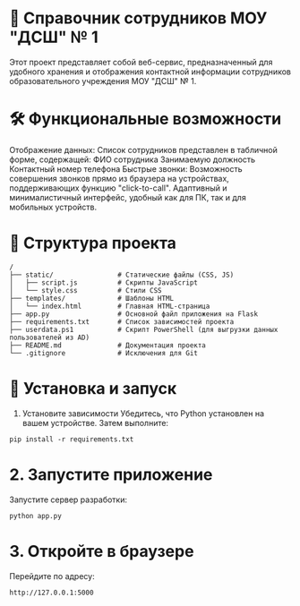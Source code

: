 # 📖 Справочник сотрудников МОУ "ДСШ" № 1
Этот проект представляет собой веб-сервис, предназначенный для удобного хранения и отображения контактной информации сотрудников образовательного учреждения МОУ "ДСШ" № 1.

# 🛠️ Функциональные возможности
Отображение данных: Список сотрудников представлен в табличной форме, содержащей:
ФИО сотрудника
Занимаемую должность
Контактный номер телефона
Быстрые звонки: Возможность совершения звонков прямо из браузера на устройствах, поддерживающих функцию "click-to-call".
Адаптивный и минималистичный интерфейс, удобный как для ПК, так и для мобильных устройств.

# 📂 Структура проекта

```
/
├── static/                # Статические файлы (CSS, JS)
│   ├── script.js          # Скрипты JavaScript
│   └── style.css          # Стили CSS
├── templates/             # Шаблоны HTML
│   └── index.html         # Главная HTML-страница
├── app.py                 # Основной файл приложения на Flask
├── requirements.txt       # Список зависимостей проекта
├── userdata.ps1           # Скрипт PowerShell (для выгрузки данных пользователей из AD)
├── README.md              # Документация проекта
└── .gitignore             # Исключения для Git
```
# 🚀 Установка и запуск
1. Установите зависимости
Убедитесь, что Python установлен на вашем устройстве. Затем выполните:

```
pip install -r requirements.txt
```

# 2. Запустите приложение
Запустите сервер разработки:

```
python app.py
```
# 3. Откройте в браузере
Перейдите по адресу:

```
http://127.0.0.1:5000
```

